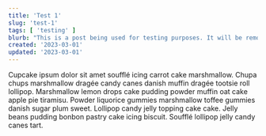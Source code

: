 ```yaml
---
title: 'Test 1'
slug: 'test-1'
tags: [ 'testing' ]
blurb: "This is a post being used for testing purposes. It will be removed in live"
created: '2023-03-01'
updated: '2023-03-01'
---
```


<p>Cupcake ipsum dolor sit amet soufflé icing carrot cake marshmallow. Chupa chups marshmallow dragée candy canes danish muffin dragée tootsie roll lollipop. Marshmallow lemon drops cake pudding powder muffin oat cake apple pie tiramisu. Powder liquorice gummies marshmallow toffee gummies danish sugar plum sweet. Lollipop candy jelly topping cake cake. Jelly beans pudding bonbon pastry cake icing biscuit. Soufflé lollipop jelly candy canes tart.</p>
